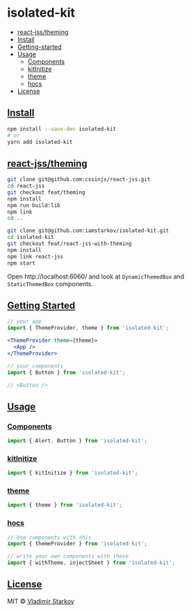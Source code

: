# isolated-kit

* [react-jss/theming](#react-jss-theming)
* [Install](#install)
* [Getting-started](#getting-started)
* [Usage](#usage)
  * [Components](#components)
  * [kitInitize](#kitInitize)
  * [theme](#theme)
  * [hocs](#hocs)
* [License](#license)

## [Install](#install)

```sh
npm install --save-dev isolated-kit
# or
yarn add isolated-kit
```

## [react-jss/theming](#react-jss-theming)

```sh
git clone git@github.com:cssinjs/react-jss.git
cd react-jss
git checkout feat/theming
npm install
npm run build:lib
npm link
cd ..

git clone git@github.com:iamstarkov/isolated-kit.git
cd isolated-kit
git checkout feat/react-jss-with-theming
npm install
npm link react-jss
npm start
```
Open http://localhost:6060/ and look at `DynamicThemedBox` and `StaticThemedBox` components.

## [Getting Started](#getting-started)

```jsx
// your app
import { ThemeProvider, theme } from 'isolated-kit';

<ThemeProvider theme={theme}>
  <App />
</ThemeProvider>

// your components
import { Button } from 'isolated-kit';

// <Button />
```

## [Usage](#usage)

### [Components](#components)

```js
import { Alert, Button } from 'isolated-kit';
```

### [kitInitize](#kitinitize)

```js
import { kitInitize } from 'isolated-kit';
```

### [theme](#theme)

```js
import { theme } from 'isolated-kit';
```

### [hocs](#hocs)

```js
// Use components with this
import { themeProvider } from 'isolated-kit';

// write your own components with these
import { withTheme, injectSheet } from 'isolated-kit';
```

## [License](#license)

MIT © [Vladimir Starkov][]

[Vladimir Starkov]: https://iamstarkov.com/
